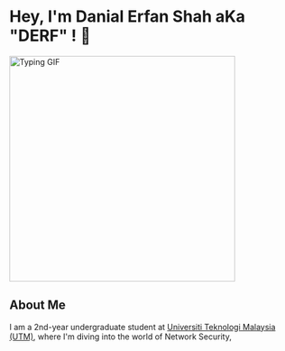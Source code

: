 
# Hey, I'm Danial Erfan Shah aKa "DERF" ! 🤗

<img src="https://github.com/Hacking-Notes/Hacking-Notes/blob/main/typing.gif?raw=true" width="400" alt="Typing GIF">


## About Me
I am a 2nd-year undergraduate student at [Universiti Teknologi Malaysia (UTM)](https://www.utm.my/), where I'm diving into the world of Network Security, 


